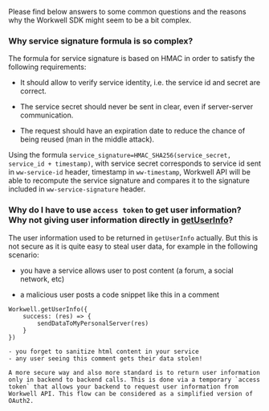 Please find below answers to some common questions and the reasons why the Workwell SDK might seem to be a bit complex.

### Why service signature formula is so complex?

The formula for service signature is based on HMAC in order to satisfy the following requirements:

- It should allow to verify service identity, i.e. the service id and secret are correct.

- The service secret should never be sent in clear, even if server-server communication.

- The request should have an expiration date to reduce the chance of being reused (man in the middle attack).

Using the formula `service_signature=HMAC_SHA256(service_secret, service_id + timestamp)`, with service secret corresponds to service id sent in `ww-service-id` header, timestamp in `ww-timestamp`, Workwell API will be able to recompute the service signature and compares it to the signature included in `ww-service-signature` header.

### Why do I have to use `access token` to get user information? Why not giving user information directly in [getUserInfo](./js-sdk.md#getuserinfo)?

The user information used to be returned in `getUserInfo` actually. But this is not secure as it is quite easy to steal user data, for example in the following scenario:

- you have a service allows user to post content (a forum, a social network, etc)

- a malicious user posts a code snippet like this in a comment 

```
Workwell.getUserInfo({
	success: (res) => {
		sendDataToMyPersonalServer(res)
	}
})

- you forget to sanitize html content in your service
- any user seeing this comment gets their data stolen!

A more secure way and also more standard is to return user information only in backend to backend calls. This is done via a temporary `access token` that allows your backend to request user information from Workwell API. This flow can be considered as a simplified version of OAuth2.

